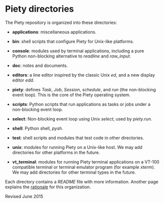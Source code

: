 
Piety directories
=================

The Piety repository is organized into these directories:

- **applications**: miscellaneous applications.

- **bin**: shell scripts that configure Piety for Unix-like platforms.

- **console**: modules used by terminal applications, including a pure
    Python non-blocking alternative to *readline* and *raw_input*.

- **doc**: notes and documents.

- **editors**: a line editor inspired by the classic Unix *ed*, and a
    new display editor *edd*.

- **piety**: defines *Task*, *Job*, *Session*, *schedule*, and *run*
    (the non-blocking event loop).  This is the core of the Piety
    operating system.

- **scripts**: Python scripts that run applications as tasks or jobs
    under a non-blocking event loop.

- **select**: Non-blocking event loop using Unix *select*, used by *piety.run*.

- **shell**: Python shell, *pysh*.

- **test**: shell scripts and modules that test code in other
     directories.

- **unix**: modules for running Piety on a Unix-like host.
     We may add directories for other platforms in the future.

- **vt_terminal**: modules for running Piety terminal applications on
    a VT-100 compatible terminal or terminal emulator program (for
    example *xterm*).  We may add directories for other terminal types in
    the future.

Each directory contains a *README* file with more information.
Another page explains the [rationale](modules.md) for this organization.

Revised June 2015

